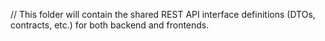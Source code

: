 // This folder will contain the shared REST API interface definitions (DTOs, contracts, etc.) for both backend and frontends.

